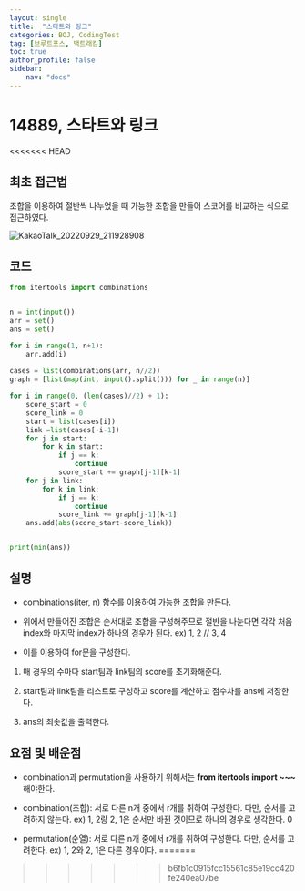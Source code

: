 ```yaml
---
layout: single
title:  "스타트와 링크"
categories: BOJ, CodingTest
tag: [브루트포스, 백트래킹]
toc: true
author_profile: false
sidebar: 
    nav: "docs"
---
```


# 14889, 스타트와 링크
<<<<<<< HEAD

## 최초 접근법

조합을 이용하여 절반씩 나누었을 때 가능한 조합을 만들어 스코어를 비교하는 식으로 접근하였다. 

![KakaoTalk_20220929_211928908](../../images/2022-09-29-startandlink/KakaoTalk_20220929_211928908.jpg)

## 코드

```python
from itertools import combinations


n = int(input())
arr = set()
ans = set()

for i in range(1, n+1):
    arr.add(i)
    
cases = list(combinations(arr, n//2))
graph = [list(map(int, input().split())) for _ in range(n)]

for i in range(0, (len(cases)//2) + 1):
    score_start = 0
    score_link = 0
    start = list(cases[i])
    link =list(cases[-i-1])
    for j in start:
        for k in start:
            if j == k:
                continue
            score_start += graph[j-1][k-1]
    for j in link:
        for k in link:
            if j == k:
                continue
            score_link += graph[j-1][k-1]
    ans.add(abs(score_start-score_link))


print(min(ans))
```

## 설명

- combinations(iter, n) 함수를 이용하여 가능한 조합을 만든다.  

- 위에서 만들어진 조합은 순서대로 조합을 구성해주므로 절반을 나눈다면 각각 처음 index와 마지막 index가 하나의 경우가 된다. ex) 1, 2 // 3, 4

- 이를 이용하여 for문을 구성한다. 

1. 매 경우의 수마다 start팀과 link팀의 score를 초기화해준다. 

2. start팀과 link팀을 리스트로 구성하고 score를 계산하고 점수차를 ans에 저장한다.

3. ans의 최솟값을 출력한다. 

## 요점 및 배운점

- combination과 permutation을 사용하기 위해서는 **from itertools import ~~~** 해야한다. 

- combination(조합): 서로 다른 n개 중에서 r개를 취하여 구성한다. 다만, 순서를 고려하지 않는다. ex) 1, 2랑 2, 1은 순서만 바뀐 것이므로 하나의 경우로 생각한다. 0 

- permutation(순열): 서로 다른 n개 중에서 r개를 취하여 구성한다. 다만, 순서를 고려한다. ex) 1, 2와 2, 1은 다른 경우이다. 
=======
>>>>>>> b6fb1c0915fcc15561c85e19cc420fe240ea07be
